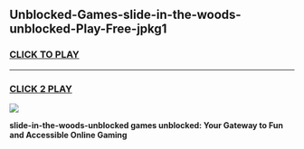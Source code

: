 
## Unblocked-Games-slide-in-the-woods-unblocked-Play-Free-jpkg1
<h3>
<a href="https://premium76.site?title=slide-in-the-woods-unblocked&ref=20M">CLICK TO PLAY</a></h3>
<hr>

<h3>
<a href="https://premium76.site?title=slide-in-the-woods-unblocked&ref=20M">CLICK 2 PLAY</a>
  
</h3>

<a href="https://premium76.site?title=slide-in-the-woods-unblocked&ref=19M"><img src="https://clearcache.store/games.png"></a>


**slide-in-the-woods-unblocked games unblocked: Your Gateway to Fun and Accessible Online Gaming**
